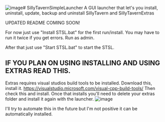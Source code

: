 ![image](https://github.com/BlueprintCoding/SillyTavernSimpleLauncher/assets/130100872/0a17e0de-8bce-4cbe-b126-90ab6bd70488)# SillyTavernSimpleLauncher
A GUI launcher that let's you install, uninstall, update, backup and uninstall SillyTavern and SillyTavernExtras

UPDATED README COMING SOON!

For now just use "Install STSL.bat" for the first run/install. You may have to run it twice if you get errors. Run as admin.

After that just use "Start STSL.bat" to start the STSL.


## IF YOU PLAN ON USING INSTALLING AND USING EXTRAS READ THIS.

Extras requires visual studios build tools to be installed. 
Download this, install it. https://visualstudio.microsoft.com/visual-cpp-build-tools/
Then check this and install. Once that installs you'll need to delete your extras folder and install it again with the launcher. 
![image](https://github.com/BlueprintCoding/SillyTavernSimpleLauncher/assets/130100872/34543b99-bd11-4a72-897c-556c80136aca)

I'll try to automate this in the future but I'm not positive it can be automatically installed.
